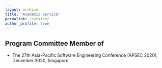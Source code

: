 ```yaml
---
layout: archive
title: "Academic Service"
permalink: /service/
author_profile: true
---
```


## Program Committee Member of
*   The 27th Asia-Pacific Software Engineering Conference (APSEC 2020), December 2020, Singapore.
